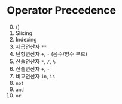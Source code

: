 # Operator Precedence

0. ()
1. Slicing
2. Indexing
3. 제곱연산자 `**`
4. 단항연산자 `+`, `-` (음수/양수 부호)
5. 산술연산자 `*`, `/`, `%`
6. 산술연산자 `+`, `-`
7. 비교연산자 `in`, `is`
8. `not`
9. `and`
10. `or`



